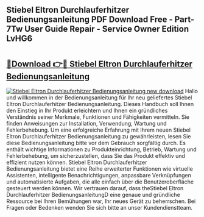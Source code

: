 ## Stiebel Eltron Durchlauferhitzer Bedienungsanleitung PDF Download Free - Part-7Tw User Guide Repair - Service Owner Edition LvHG6

# <h2><a href="http://df3u0h.blite.top/?on=Stiebel+Eltron+Durchlauferhitzer+Bedienungsanleitung">🔗Download 👉🔴 Stiebel Eltron Durchlauferhitzer Bedienungsanleitung</a></h2>

[![Stiebel Eltron Durchlauferhitzer Bedienungsanleitung new download](https://i.imgur.com/lujVjoI.png)](http://df3u0h.blite.top/?on=Stiebel+Eltron+Durchlauferhitzer+Bedienungsanleitung)
Hallo und willkommen in der Bedienungsanleitung für Ihr neu geliefertes Stiebel Eltron Durchlauferhitzer Bedienungsanleitung. Dieses Handbuch soll Ihnen den Einstieg in Ihr Produkt erleichtern und Ihnen ein gründliches Verständnis seiner Merkmale, Funktionen und Fähigkeiten vermitteln. Sie finden Anweisungen zur Installation, Verwendung, Wartung und Fehlerbehebung. Um eine erfolgreiche Erfahrung mit Ihrem neuen Stiebel Eltron Durchlauferhitzer Bedienungsanleitung zu gewährleisten, lesen Sie diese Bedienungsanleitung bitte vor dem Gebrauch sorgfältig durch. Es enthält wichtige Informationen zu Produkteinrichtung, Betrieb, Wartung und Fehlerbehebung, um sicherzustellen, dass Sie das Produkt effektiv und effizient nutzen können. Stiebel Eltron Durchlauferhitzer Bedienungsanleitung bietet eine Reihe erweiterter Funktionen wie virtuelle Assistenten, intelligente Benachrichtigungen, anpassbare Verknüpfungen und automatisierte Aufgaben, die alle einfach über die Benutzeroberfläche gesteuert werden können. Wir vertrauen darauf, dass theStiebel Eltron Durchlauferhitzer BedienungsanleitungD eine genaue und gründliche Ressource bei Ihren Bemühungen war, Ihr neues Gerät zu beherrschen. Bei Fragen oder Bedenken wenden Sie sich bitte an unser Kundendienstteam.
